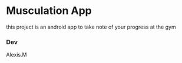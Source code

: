 # Musculation App 

this project is an android app to take note of your progress at the gym

### Dev 

Alexis.M
